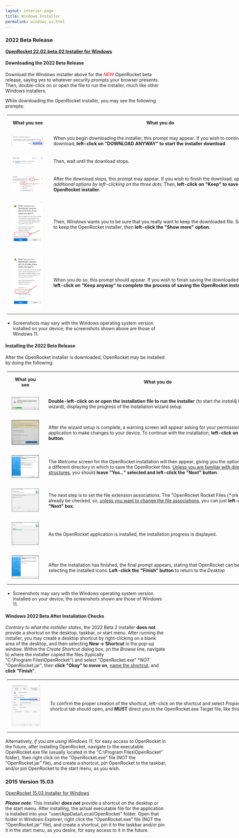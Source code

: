 ```yaml
---
layout: interior-page
title: Windows Installer
permalink: windows_os.html
---
```

<style>
	code {color:black}
	th, td {
	  padding: 15px;
    }
	th {
	  text-align: center;
    }
	table {
	  width: 840px;
	  padding: 5px;
	}
</style>
### 2022 Beta Release
[<b>OpenRocket 22.02.beta.02 Installer for Windows</b>](https://github.com/openrocket/openrocket/releases/download/release-22.02.beta.02/OpenRocket-22.02.beta.02-Windows.exe)

#### Downloading the 2022 Beta Release

Download the Windows installer above for the <font color="red"><i>NEW</i></font> OpenRocket beta release, saying yes to whatever security prompts your browser presents. Then, double-click on or open the file to run the installer, much like other Windows installers.

While downloading the OpenRocket installer, you may see the following prompts:
<html>
  <table class="left">
    <tr>
      <th>What you see</th>
      <th>What you do</th>
    </tr>
    <tr>
      <td>
        <img src="/img/01.Download.01.Security_Warning.png" alt="Download Security Warning" width="180">
      </td>
      <td>
        When you begin downloading the installer, this prompt may appear.  If you wish to continue with the download, <strong>left-click on "DOWNLOAD ANYWAY" to start the installer download</strong>.
      </td>
    </tr>
    <tr>
      <td>
        <img src="/img/180px-02.Download.02.01.Trusted_Warning.png" alt="Download Progress" width="180">
      </td>
      <td>Then, wait until the download stops.</td>
    </tr>
    <tr>
      <td>
        <img src="/img/180px-03.Download.02.02.Trust_Warning.png" alt="Trust Warning 1" width="180">	
      </td>
      <td>
        After the download stops, this prompt may appear. If you wish to finish the download, <em>open the additional options by left-clicking on the three dots</em>. Then, <strong>left-click on "Keep" to save the OpenRocket installer</strong>.
      </td>
    </tr>
    <tr>
      <td>
        <img src="/img/180px-04.Download.02.03.Trust_Warning.png" alt="Trust Warning 2" width="180">	
      </td>
      <td>
        Then, <em>Windows</em> wants you to be sure that you really want to keep the downloaded file. So, if you wish to keep the OpenRocket installer, then <strong>left-click the "Show more" option</strong>.
      </td>
    </tr>
    <tr>
      <td>
        <img src="/img/180px-05.Download.02.04.Trust_Warning.png" alt="Trust Warning 3" width="180">
      </td>
      <td>
        When you do so, this prompt should appear. If you wish to finish saving the downloaded file, then <strong>left-click on "Keep anyway" to complete the process of saving the OpenRocket installer</strong>.
      </td>
    </tr>
  </table>
</html>

* Screenshots may vary with the Windows operating system version installed on your device; the screenshots shown above are those of Windows 11.

#### Installing the 2022 Beta Release

After the OpenRocket installer is downloaded, OpenRocket may be installed by doing the following:

<html>
  <table class="left" >
    <tr>
      <th>What you see</th>
      <th>What you do</th>
    </tr>
    <tr>
      <td>
        <img src="/img/180px-Install_Windows_Prompt_01.png" alt="Install Prompt 1" width="180">
	  </td>
      <td>
	    <strong>Double-left-click on or open the installation file to run the installer</strong> (to start the <em>instal4j</em> installation wizard), displaying the progress of the installation wizard setup.
	  </td>
    </tr>
    <tr>
      <td>
        <img src="/img/180px-Install_Windows_Prompt_02.png" alt="Make Changes Prompt" width="180">
      </td>
      <td>
        After the wizard setup is complete, a warning screen will appear asking for your permission to allow this application to make changes to your device. To continue with the installation, <strong>left-click on the "Yes" button</strong>.
	</td>
    </tr>
    <tr>
      <td>
        <img src="/img/180px-Install_Windows_Prompt_03.png" alt="Welcome Screen" width="180">
      </td>
      <td>
        The <em>Welcome</em> screen for the OpenRocket installation will then appear, giving you the option of choosing a different directory in which to save the OpenRocket files. <u>Unless you are familiar with directory structures</u>, you should <strong>leave "Yes..." selected and left-click the "Next" button</strong>.
      </td>
    </tr>
    <tr>
      <td>
	    <img src="img/180px-Install_Windows_Prompt_04.png" alt="File Extension Associations" width="180">
      </td>
      <td>
        The next step is to set the file extension associations. The "OpenRocket Rocket Files (*ork)" box should already be checked, so, <u>unless you want to change the file associations</u>, you can just <strong>left-click the "Next" box</strong>.
      </td>
    </tr>
    <tr>
      <td>
        <img src="img/180px-Install_Windows_Prompt_05.png" alt="Progress bar" width="180">
      </td>
      <td>
        As the OpenRocket application is installed, the installation progress is displayed.
      </td>
    </tr>
    <tr>
      <td>
        <img src="img/180px-Install_Windows_Prompt_06.png" alt="Finished" width="180">
      </td>
      <td>
        After the installation has finished, the final prompt appears, stating that OpenRocket can be launched by selecting the installed icons. <strong>Left-click the "Finish" button</strong> to return to the <em>Desktop</em>
      </td>
    </tr>
  </table>
</html>

* Screenshots may vary with the Windows operating system version installed on your device; the screenshots shown are those of Windows 11.

#### Windows 2022 Beta After Installation Checks

*Contrary to what the installer states*, the 2022 Beta 2 installer **does not** provide a shortcut on the desktop, taskbar, or start menu. After running the installer, you may create a desktop shortcut by right-clicking on a blank area of the desktop, and then selecting **New &rarr; Shortcut** in the pop-up window. Within the *Create Shortcut* dialog box, on the *Browse* line, navigate to where the installer copied the files (typically "C:\Program&nbsp;Files\OpenRocket") and select "OpenRocket.exe" **NOT* "OpenRocket.jar", then **click "Okay" to move on**, <u>name the shortcut</u>, and **click "Finish"**.

<html>
  <table class="left">
    <tr>
      <td>
        <img src="img/256px-Shortcut.Show-Exe.png" alt="Create Shortcut" width="180">
	  </td>
      <td>
	    To confirm the proper creation of the shortcut, left-click on the shortcut and select <em>Properties</em>. The shortcut tab should open, and <strong>MUST</strong> direct you to the OpenRocket.exe </em>Target</em> file, like this.
      </td>
    </tr>
  </table>
</html>

Alternatively, *if you are using Windows 11*, for easy access to OpenRocket in the future, after installing OpenRocket, navigate to the executable OpenRocket.exe file (usually located in the "C:\Program&nbsp;Files\OpenRocket” folder), then right click on the "OpenRocket.exe" file (NOT the “OpenRocket.jar” file), and create a shortcut, pin OpenRocket to the taskbar, and/or pin OpenRocket to the start menu, as you wish.

### 2015 Version 15.03

[OpenRocket 15.03 Installer for Windows](https://github.com/openrocket/openrocket/releases/download/release-15.03/OpenRocket-15.03-installer.exe)

***Please note***: This installer ***does not*** provide a shortcut on the desktop or the start menu. After installing, the actual executable file for the application is installed into your "user/AppData/Local/OpenRocket" folder. Open that folder in Windows Explorer, right click the "OpenRocket.exe" file (NOT the “OpenRocket.jar” file), and create a shortcut, pin it to the taskbar and/or pin it in the start menu, as you desire, for easy access to it in the future.


